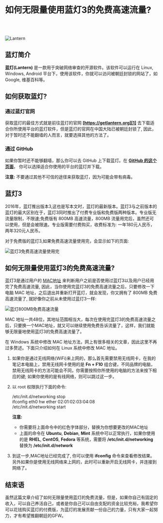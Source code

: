 # 如何无限量使用蓝灯3的免费高速流量?    
<!--
2016-11-26
--> <br /><br />

![Lantern][6]        

## 蓝灯简介    

**蓝灯(Lantern)** 是一款用于突破网络审查的开源软件。该软件可以运行在 Linux, Windows, Android 平台下，使用该软件，你就可以访问被朝廷封锁的网站了，如 Google, 维基百科等。      

## 如何获取蓝灯?   

### 通过蓝灯官网  

获取蓝灯的最佳方式就是前往蓝灯的官网 **[https://getlantern.org][1]** 去下载适合你所使用平台的蓝灯软件，但是蓝灯的官网在中国大陆已被朝廷封锁了, 因此，对于暂时还不能翻墙的人而言，就要选择其他的方法了。

### 通过 GitHub   

如果你暂时还不能够翻墙，那么你可以去 GitHub 上下载蓝灯。在 **[GitHub 的这个页面][2]**， 你可以选择适合你使用的平台的蓝灯并下载。  

**注意:** 不要通过其他不可信的途径来获取蓝灯，因为可能会带有病毒。    

## 蓝灯3    

2016年，蓝灯推出版本3,这也是写本文时，蓝灯的最新版本。蓝灯3与之前版本的蓝灯的最大区别在于，蓝灯3同时推出了付费专业版和免费版两种版本。专业版无流量限制，不限速;免费版有 800MB 高速流量，800MB 流量用完后，虽然还可以使用，但是会被限速。专业版需要付费购买，收费标准为: 一年180元人民币，两年320元人民币。  

对于免费版的蓝灯3,如果免费高速流量使用完，会显示如下的页面:    

![蓝灯3免费高速流量使用完][3]      

## 如何无限量使用蓝灯3的免费高速流量?           

蓝灯3是通过用户的 [MAC地址][4] 来判断用户之前是否使用过蓝灯3以及用户已经用完了免费高速流量, 因此，当你使用完蓝灯3的免费高速流量之后，只要修改一下电脑 MAC 地址，之后退出并重新打开蓝灯，就会发现，你又拥有了 800MB 免费高速流量了, 就好像你之前从未使用过蓝灯3一样:    

![蓝灯800MB免费高速流量][5]   

MAC 地址一共48位，其地址范围相当大，每次在使用完蓝灯3的免费高速流量之后，只要换一个MAC地址，就又可以继续使用免费告诉流量了，这样，我们就能够无限量地使用蓝灯3的免费高速流量了。   

在 Windows 系统中修改 MAC 地址方法，网上有很多相关的文章，因此这里不再过多赘述。下面只介绍如何在 Linux 系统中修改 MAC 地址。    

1. 如果你是通过无线网络(WiFi)来上网的，那么首先需要禁用无线网卡，在我的笔记本电脑上，禁用无线网卡使用的是 **Fn + F10** 组合键，不同品牌的电脑，禁用无线网卡的方法可能会不同，你需要按照你所使用的电脑的方法来按下相应的键; 如果你使用的是有线网络，则可以跳过这一步。 
2. 以 root 权限执行下面的命令:   

   /etc/init.d/networking stop    
   ifconfig eth0 hw ether 02:01:02:03:04:08     
   /etc/init.d/networking start   

   **注意:**   
   
   - 你需要将上面命令中的红色字体部分，替换为你想要更改的MAC地址   
   - 上面的命令在 **Ubuntu**, **Debian**, **Mint** 系统中可以正常执行，如果你使用的是 **RHEL**, **CentOS**, **Fedora** 等系统，需要将 **/etc/init.d/networking** 替换为 **/etc/init.d/network**   

3. 到这一步,MAC地址已经完成了, 你可以使用 **ifconfig** 命令来查看修改结果。另外如果你是使用无线网络来上网的，此时可以重新开启无线网卡，并连接到网络了。    

<!--
1. 在 Ubuntu 桌面的右上角点击网络连接的图标, 并选择 **编辑连接** 选项      
2. 在弹出的窗口中点击 **添加** 按钮    
3. 在随后弹出的窗口中，会提示你选择网络连接的类型。如果你使用的无线网络，则连接类型选择 **Wi-Fi**; 如果你使用的是有线网络，则连接类型选择 **以太网**; 选择好连接类型后，点击 **新建** 按钮     
4. 接下在会另外弹出一个窗口，在新弹出的窗口的 **以太网** 或 **Wi-Fi** 标签页下(依你在第三步中选择的连接类型不同而不同)， 在 **设备MAC地址(D):** 一栏中，选择你的网卡，之后在下面的 **克隆MAC地址(L):** 一栏中，填写一个新的MAC地址     
5. 点击 **保存** 按钮    
-->

## 结束语    

虽然这篇文章介绍了如何无限量使用蓝灯的免费流量，但是，如果你自己有固定的收入，可以自己养活自己，或者是你自己可以自由支配的资金比较充裕，我希望你可以花钱购买蓝灯的付费版，为蓝灯的发展贡献一份自己的力量，只有大家一起努力，才有希望推翻朝廷的GFW。     

<!--
Reference:
https://en.wikibooks.org/wiki/Changing_Your_MAC_Address/Linux
http://askubuntu.com/questions/81648/how-do-i-change-spoof-my-mac-address-and-easily-switch-between-multiple-ones   
https://www.maketecheasier.com/change-mac-address-windows-ubuntu/ 
-->

[1]: https://getlantern.org/
[2]: https://github.com/getlantern/forum/issues/833   
[3]: https://c3.staticflickr.com/9/8573/30143081522_30fc4d0b67_z.jpg   
[4]: https://en.wikipedia.org/wiki/MAC_address   
[5]: https://c7.staticflickr.com/6/5568/29627679134_e675f5d902_z.jpg
[6]: https://c1.staticflickr.com/6/5819/30904280400_1e1324d9f9_z.jpg    
